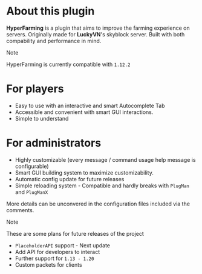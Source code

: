 # About this plugin
**HyperFarming** is a plugin that aims to improve the farming experience on servers. Originally made for **LuckyVN**'s skyblock server. Built with both compability and performance in mind.

> [!NOTE]
> HyperFarming is currently compatible with `1.12.2`

# For players
- Easy to use with an interactive and smart Autocomplete Tab
- Accessible and convenient with smart GUI interactions.
- Simple to understand

# For administrators
- Highly customizable (every message / command usage help message is configurable)
- Smart GUI building system to maximize customizability.
- Automatic config update for future releases
- Simple reloading system - Compatible and hardly breaks with `PlugMan` and `PlugManX`

More details can be unconvered in the configuration files included via the comments.

> [!NOTE]
> These are some plans for future releases of the project

- `PlaceholderAPI` support - Next update
- Add API for developers to interact
- Further support for `1.13 - 1.20`
- Custom packets for clients
